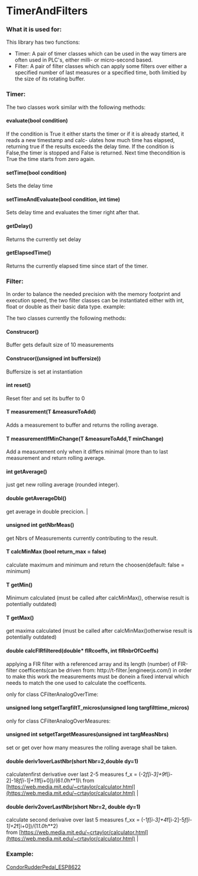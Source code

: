 # TimerAndFilters

### What it is used for:
This library has two functions:
- Timer: A pair of timer classes which can be used in the way timers are often used in PLC's, either milli- or micro-second based.
- Filter: A pair of filter classes which can apply some filters over either a specified number of last measures or a specified time, both limitied by the size of its rotating buffer.
 

### Timer:
The two classes work similar with the following methods:

#### evaluate(bool condition)
If the condition is True it either starts the timer or if it is already started, it reads a new timestamp and calc- ulates how much time has elapsed, returning true if the results exceeds the delay time. If the condition is False,the timer is stopped and False is returned. Next time thecondition is True the time starts from zero again.

#### setTime(bool condition)
Sets the delay time

#### setTimeAndEvaluate(bool condition, int time)
Sets delay time and evaluates the timer right after that.

#### getDelay()
Returns the currently set delay

#### getElapsedTime()
Returns the currently elapsed time since start of the timer. 


### Filter:
In order to balance the needed precision with the memory footprint and execution speed, the two filter classes can be 
instantiated either with int, float or double as their basic data type.
example:  


The two classes currently the following methods:

#### Construcor()                                  
Buffer gets default size of 10 measurements

#### Construcor((unsigned int buffersize))
Buffersize is set at instantiation 

#### int reset()
Reset fiter and set its buffer to 0 

#### T measurement(T &measureToAdd)
Adds a measurement to buffer and returns the rolling average. 

#### T measurementIfMinChange(T &measureToAdd,T minChange)
Add a measurement only when it differs minimal (more than to last measurement and return rolling average. 

#### int getAverage() 
just get new rolling average (rounded integer). 

#### double getAverageDbl() 
get average in double precicion.                            |

#### unsigned int getNbrMeas()
get Nbrs of Measurements currently contributing to the result.                                              

#### T calcMinMax (bool return_max = false)
calculate maximum and minimum and return the choosen(default: false = minimum)

#### T getMin()
Minimum calculated (must be called after calcMinMax(), otherwise result is potentially outdated)            

#### T getMax()
get maxima calculated (must be called after calcMinMax()otherwise result is potentially outdated)           

#### double calcFIRfiltered(double* fIRcoeffs, int fIRnbrOfCoeffs)
applying a FIR filter with a referenced array and its length (number) of FIR-filter coefficents(can be driven from: http://t-filter.|engineerjs.com/) in order to make this work the measurements must be donein a fixed interval which needs to match the one used to calculate the coefficents. 


only for class CFilterAnalogOverTime:
#### unsigned long setgetTargfiltT_micros(unsigned long targfilttime_micros) 

only for class CFilterAnalogOverMeasures:
#### unsigned int setgetTargetMeasures(unsigned int targMeasNbrs)
set or get over how many measures the rolling average shall be taken.                                        

#### double deriv1overLastNbr(short Nbr=2,double dy=1)
calculatenfirst derivative over last 2-5 measures f_x = (-2*f[i-3]+9*f[i-2]-18*f[i-1]+11*f[i+0])/(6*1.0*h**1)\ 
from [https://web.media.mit.edu/~crtaylor/calculator.html](https://web.media.mit.edu/~crtaylor/calculator.html)   |

#### double deriv2overLastNbr(short Nbr=2, double dy=1) 
calculate second derivaive over last 5 measures f_xx = (-1*f[i-3]+4*f[i-2]-5*f[i-1]+2*f[i+0])/(1*1.0*h**2)\
from [https://web.media.mit.edu/~crtaylor/calculator.html](https://web.media.mit.edu/~crtaylor/calculator.html)   |


### Example: 
[CondorRudderPedal_ESP8622](https://github.com/flyfuri/CondorRudderPedal_ESP8622)


